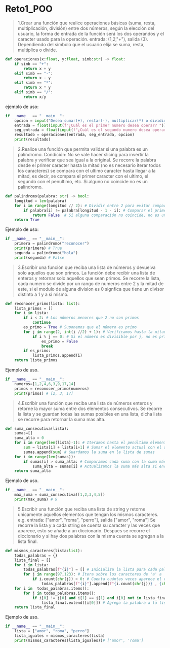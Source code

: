 # Reto1_POO
>1.Crear una función que realice operaciones básicas (suma, resta, multiplicación, división) entre dos números, según la elección del usuario, la forma de entrada de la función será los dos operandos y el caracter usado para la operación. entrada: (1,2,"+"), salida (3).
Dependiendo del simbolo que el usuario elija se suma, resta, multiplica o divide.
```python
def operaciones(x:float, y:float, simb:str) -> float:
    if simb == "+":
        return x + y
    elif simb == "-":
        return x - y
    elif simb == "*":
        return x * y
    elif simb == "/":
        return x/y
```
ejemplo de uso:
```python
if __name__ == "__main__":
    opcion = input("Desea sumar(+), restar(-), multiplicar(*) o dividir(/)? \ningrese el simbolo: ")
    entrada = float(input(f"¿Cuál es el primer numero desea operar? "))
    seg_entrada = float(input(f"¿Cuál es el segundo numero desea operar? "))
    resultado = operaciones(entrada, seg_entrada, opcion)
    print(resultado)
```
>2.Realice una función que permita validar si una palabra es un palíndromo. Condición: No se vale hacer slicing para invertir la palabra y verificar que sea igual a la original.
Se recorre la palabra desde el primer caracter hasta la mitad (no es necesario iterar todos los caracteres) se compara con el ultimo caracter hasta llegar a la mitad, es decir, se compara el primer caracter con el ultimo, el segundo con el penultimo, etc. Si alguno no coincide no es un palindromo.
```python
def palindromo(palabra: str) -> bool:
    longitud = len(palabra) 
    for i in range(longitud // 2): # Dividir entre 2 para evitar comparaciones innecesarias
        if palabra[i] != palabra[longitud - 1 - i]: # Comparar el primer y el último carácter, luego el segundo y el penúltimo, etc.
            return False  # Si alguna comparación no coincide, no es un palíndromo
    return True
```
Ejemplo de uso:
```python
if __name__ == "__main__":
    primera = palindromo("reconocer")
    print(primera) # True
    segunda = palindromo("hola")
    print(segunda) # False
```
>3.Escribir una función que reciba una lista de números y devuelva solo aquellos que son primos. La función debe recibir una lista de enteros y retornar solo aquellos que sean primos.
Se recorre la lista, cada numero se divide por un rango de numeros entre 2 y la mitad de este, si el modulo de alguna division es 0 signfica que tiene un divisor distinto a 1 y a si mismo.
```python
def reconocer_primo(lista: list):
    lista_primos = []
    for i in lista: 
        if i < 2: # Los números menores que 2 no son primos
            continue
        es_primo = True # Suponemos que el número es primo
        for j in range(2, int(i //2) + 1): # Verificamos hasta la mitad del número
            if i % j == 0: # Si el número es divisible por j, no es primo
                es_primo = False 
                break
        if es_primo: 
            lista_primos.append(i)
    return lista_primos
```
Ejemplo de uso.
```python
if __name__ == "__main__":
    numeros=[1,2,4,6,3,9,17,14]
    primos = reconocer_primo(numeros)
    print(primos) # [2, 3, 17]
```
>4.Escribir una función que reciba una lista de números enteros y retorne la mayor suma entre dos elementos consecutivos.
Se recorre la lista y se guardan todas las sumas posibles en una lista, dicha lista se recorre para retornar la suma mas alta.
```python
def suma_consecutiva(lista):
    sumas=[]
    suma_alta = 0 
    for i in range(len(lista)-1): # Iteramos hasta el penúltimo elemento para evitar un índice fuera de rango
        sum = lista[i] + lista[i+1] # Sumar el elemento actual con el siguiente
        sumas.append(sum) # Guardamos la suma en la lista de sumas
    for i in range(len(sumas)): 
        if sumas[i] > suma_alta: # Comparamos cada suma con la suma más alta encontrada hasta ahora
            suma_alta = sumas[i] # Actualizamos la suma más alta si encontramos una mayor
    return suma_alta
```
Ejemplo de uso.
```python
if __name__ == "__main__":
    max_suma = suma_consecutiva([1,2,3,4,5])
    print(max_suma) # 9
```
>5.Escribir una función que reciba una lista de string y retorne unicamente aquellos elementos que tengan los mismos caracteres. e.g. entrada: ["amor", "roma", "perro"], salida ["amor", "roma"]
Se recorre la lista y a cada string se cuenta su caracter y las veces que aparece, esto se añade a un diccionario. Despues se recorre el diccionario y si hay dos palabras con la misma cuenta se agregan a la lista final.
```python
def mismos_caracteres(lista:list):
    todas_palabras = {}
    lista_final = []
    for i in lista:
        todas_palabras[f"{i}"] = [] # Inicializa la lista para cada palabra
        for j in range(97,123): # Itera sobre los caracteres de 'a' a 'z'
            if i.count(chr(j)) > 0: # Cuenta cuántas veces aparece el carácter en la palabra                               
                todas_palabras[f"{i}"].append(f"{i.count(chr(j))} , {chr(j)}") # Agrega el carácter y su conteo a la lista de la palabra
    for i in  todas_palabras.items(): 
        for j in todas_palabras.items():
            if i[0] != j[0] and i[1] == j[1] and i[0] not in lista_final: # Compara las listas de caracteres de diferentes palabras
                lista_final.extend([i[0]]) # Agrega la palabra a la lista final si tiene los mismos caracteres que otra
    return lista_final 

```
Ejemplo de uso.
```python
if __name__ == "__main__":
    lista = ["amor", "roma", "perro"]
    lista_iguales = mismos_caracteres(lista) 
    print(mismos_caracteres(lista_iguales))# ['amor', 'roma']
```

